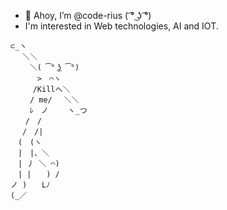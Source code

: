 - 👋 Ahoy, I’m @code-rius ( ͡° ͜ʖ ͡°)
- I'm interested in Web technologies, AI and IOT.
```
⊂_ヽ
　 ＼＼
　　 ＼( ͡° ͜ʖ ͡°)
　　　 >　⌒ヽ
　　　/Killへ＼
　　 / me/　 ＼＼
　　 ﾚ　ノ　　 ヽ_つ
　　/　/
　 /　/|
　(　(ヽ
　|　|、＼
　| 丿 ＼ ⌒)
　| |　　) /
ノ )　　Lﾉ
(_／
```
<!---
code-rius/code-rius is a ✨ special ✨ repository because its `README.md` (this file) appears on your GitHub profile.
You can click the Preview link to take a look at your changes.
--->
